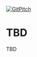 [![GitPitch](https://gitpitch.com/assets/badge.svg)](https://gitpitch.com/gitpitch/the-template)

# TBD
TBD
